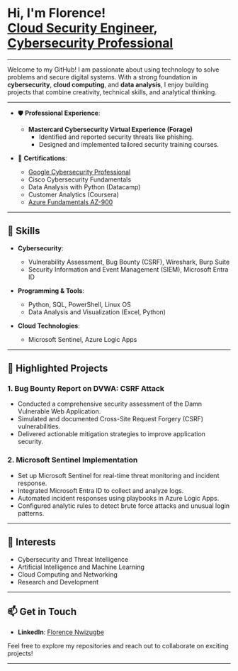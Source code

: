 <h1>Hi, I'm Florence! <br/><a href="https://github.com/Flossychy">Cloud Security Engineer</a>, <a href="https://ng.linkedin.com/in/florence-nwizugbe-515a0024b/">Cybersecurity Professional</a></h1>

---
  

Welcome to my GitHub! I am passionate about using technology to solve problems and secure digital systems. With a strong foundation in **cybersecurity**, **cloud computing**, and **data analysis**, I enjoy building projects that combine creativity, technical skills, and analytical thinking.  

---  

- 🛡️ **Professional Experience**:  
  - **Mastercard Cybersecurity Virtual Experience (Forage)**  
    - Identified and reported security threats like phishing.  
    - Designed and implemented tailored security training courses.  

- 📜 **Certifications**:  
  - <a href="https://www.coursera.org/account/accomplishments/records/W77W64F5TC3S">Google Cybersecurity Professional</a></h1>  
  - Cisco Cybersecurity Fundamentals  
  - Data Analysis with Python (Datacamp)  
  - Customer Analytics (Coursera)  
  - <a href="https://learn.microsoft.com/api/credentials/share/en-us/FlorenceChinyereNwizugbe-3787/A8FB6B1216C6E98A?sharingId=8C27FB58D0039812">Azure Fundamentals AZ-900</a></h1>
---

## **🔧 Skills**
- **Cybersecurity**:  
  - Vulnerability Assessment, Bug Bounty (CSRF), Wireshark, Burp Suite  
  - Security Information and Event Management (SIEM), Microsoft Entra ID  

- **Programming & Tools**:  
  - Python, SQL, PowerShell, Linux OS  
  - Data Analysis and Visualization (Excel, Python)  

- **Cloud Technologies**:  
  - Microsoft Sentinel, Azure Logic Apps  

---

## **🌟 Highlighted Projects**
### 1. **Bug Bounty Report on DVWA: CSRF Attack**  
- Conducted a comprehensive security assessment of the Damn Vulnerable Web Application.  
- Simulated and documented Cross-Site Request Forgery (CSRF) vulnerabilities.  
- Delivered actionable mitigation strategies to improve application security.  

### 2. **Microsoft Sentinel Implementation**  
- Set up Microsoft Sentinel for real-time threat monitoring and incident response.  
- Integrated Microsoft Entra ID to collect and analyze logs.  
- Automated incident responses using playbooks in Azure Logic Apps.  
- Configured analytic rules to detect brute force attacks and unusual login patterns.  

---

## **🚀 Interests**  
- Cybersecurity and Threat Intelligence  
- Artificial Intelligence and Machine Learning  
- Cloud Computing and Networking  
- Research and Development  

---

## **📫 Get in Touch**  

- **LinkedIn**: <a href="https://ng.linkedin.com/in/florence-nwizugbe-515a0024b">Florence Nwizugbe</a></h1>  
  

Feel free to explore my repositories and reach out to collaborate on exciting projects!

---



